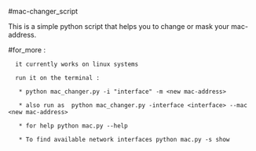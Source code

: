 #mac-changer_script

This is a simple python script that helps you to change  or mask your mac-address.

#for_more :

      it currently works on linux systems

      run it on the terminal :
      
       * python mac_changer.py -i "interface" -m <new mac-address>
       
       * also run as  python mac_changer.py -interface <interface> --mac <new mac-address>
       
       * for help python mac.py --help
       
       * To find available network interfaces python mac.py -s show 
